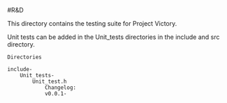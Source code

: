 #R&D

This directory contains the testing suite for Project Victory.

Unit tests can be added in the Unit_tests directories in the include and src directory.

    Directories

    include-
        Unit_tests-
            Unit_test.h
                Changelog: 
                v0.0.1-
